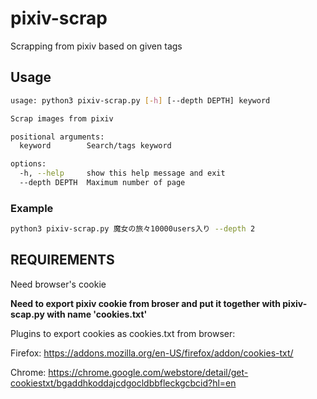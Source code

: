 # pixiv-scrap

Scrapping from pixiv based on given tags

## Usage

```bash
usage: python3 pixiv-scrap.py [-h] [--depth DEPTH] keyword

Scrap images from pixiv

positional arguments:
  keyword        Search/tags keyword

options:
  -h, --help     show this help message and exit
  --depth DEPTH  Maximum number of page
```

### Example

```bash
python3 pixiv-scrap.py 魔女の旅々10000users入り --depth 2
```

## REQUIREMENTS

Need browser's cookie

**Need to export pixiv cookie from broser and put it together with pixiv-scap.py with name 'cookies.txt'**

Plugins to export cookies as cookies.txt from browser:

Firefox: <https://addons.mozilla.org/en-US/firefox/addon/cookies-txt/>

Chrome: <https://chrome.google.com/webstore/detail/get-cookiestxt/bgaddhkoddajcdgocldbbfleckgcbcid?hl=en>
